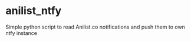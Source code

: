 # anilist_ntfy
Simple python script to read Anilist.co notifications and push them to own ntfy instance
